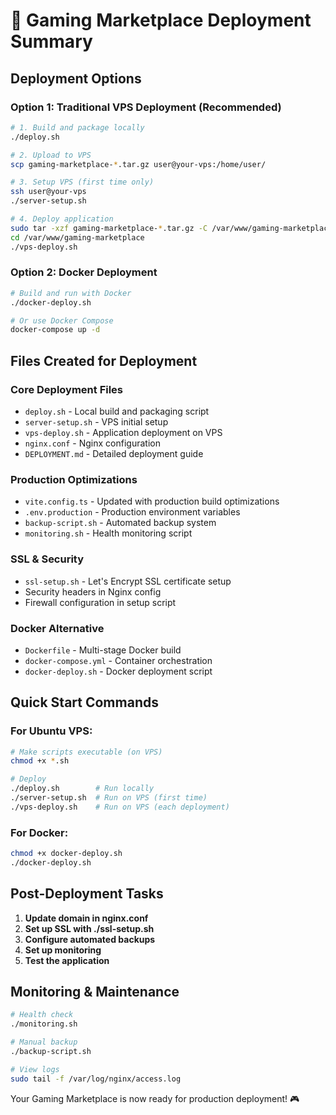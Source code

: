 # 🚀 Gaming Marketplace Deployment Summary

## Deployment Options

### Option 1: Traditional VPS Deployment (Recommended)
```bash
# 1. Build and package locally
./deploy.sh

# 2. Upload to VPS
scp gaming-marketplace-*.tar.gz user@your-vps:/home/user/

# 3. Setup VPS (first time only)
ssh user@your-vps
./server-setup.sh

# 4. Deploy application
sudo tar -xzf gaming-marketplace-*.tar.gz -C /var/www/gaming-marketplace
cd /var/www/gaming-marketplace
./vps-deploy.sh
```

### Option 2: Docker Deployment
```bash
# Build and run with Docker
./docker-deploy.sh

# Or use Docker Compose
docker-compose up -d
```

## Files Created for Deployment

### Core Deployment Files
- `deploy.sh` - Local build and packaging script
- `server-setup.sh` - VPS initial setup
- `vps-deploy.sh` - Application deployment on VPS
- `nginx.conf` - Nginx configuration
- `DEPLOYMENT.md` - Detailed deployment guide

### Production Optimizations
- `vite.config.ts` - Updated with production build optimizations
- `.env.production` - Production environment variables
- `backup-script.sh` - Automated backup system
- `monitoring.sh` - Health monitoring script

### SSL & Security
- `ssl-setup.sh` - Let's Encrypt SSL certificate setup
- Security headers in Nginx config
- Firewall configuration in setup script

### Docker Alternative
- `Dockerfile` - Multi-stage Docker build
- `docker-compose.yml` - Container orchestration
- `docker-deploy.sh` - Docker deployment script

## Quick Start Commands

### For Ubuntu VPS:
```bash
# Make scripts executable (on VPS)
chmod +x *.sh

# Deploy
./deploy.sh        # Run locally
./server-setup.sh  # Run on VPS (first time)
./vps-deploy.sh    # Run on VPS (each deployment)
```

### For Docker:
```bash
chmod +x docker-deploy.sh
./docker-deploy.sh
```

## Post-Deployment Tasks

1. **Update domain in nginx.conf**
2. **Set up SSL with ./ssl-setup.sh**
3. **Configure automated backups**
4. **Set up monitoring**
5. **Test the application**

## Monitoring & Maintenance

```bash
# Health check
./monitoring.sh

# Manual backup
./backup-script.sh

# View logs
sudo tail -f /var/log/nginx/access.log
```

Your Gaming Marketplace is now ready for production deployment! 🎮